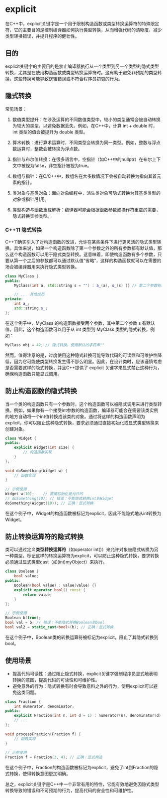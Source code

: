 # explicit

在C++中，explicit关键字是一个用于限制构造函数或类型转换运算符的特殊限定符，它的主要目的是控制编译器如何执行类型转换，从而增强代码的清晰度、减少类型转换错误，并提升程序的健壮性。

## 目的

explicit关键字的主要目的是禁止编译器执行从一个类型到另一个类型的隐式类型转换，尤其是在使用构造函数或类型转换运算符时。这有助于避免非预期的类型转换，这些转换可能导致逻辑错误或不符合程序员初衷的行为。

## 隐式转换

常见场景：

1. 数值类型提升：在涉及运算的不同数值类型中，较小的类型通常会被自动转换为较大的类型，以避免数据丢失。例如，在C++中，计算 int + double 时，int 类型的值会被提升为 double 类型。

2. 算术转换：进行算术运算时，不同类型会转换为同一类型。例如，整数与浮点数运算时，整数会被转换为浮点数。

3. 指针与布尔值转换：在很多语言中，空指针（如C++中的nullptr）在布尔上下文中被视为false，非空指针被视为true。

4. 数组与指针：在C/C++中，数组名在大多数情况下会被自动转换为指向其首元素的指针。

5. 类对象与基类对象：面向对象编程中，派生类对象可隐式转换为其基类类型的对象或指针/引用。

6. 类型构造与函数重载解析：编译器可能会根据函数参数或操作符重载的需要，隐式转换实参类型。

### C++11 隐式转换

C++11确实引入了对构造函数的改进，允许在某些条件下进行更灵活的隐式类型转换。具体来说，如果一个构造函数除了第一个参数之外的所有参数都有默认值，那么这个构造函数可以用于隐式类型转换。这意味着，即使构造函数有多个参数，只要从第一个之后的参数都可以通过默认值“省略”，这样的构造函数就可以在需要的场合被编译器用来执行隐式类型转换。

```cpp
class MyClass {
public:
    MyClass(int a, std::string s = "") : a_(a), s_(s) {} // 第二个参数有默认值

    // ... 其他成员
private:
    int a_;
    std::string s_;
};
```

在这个例子中，MyClass 的构造函数接受两个参数，其中第二个参数 s 有默认值。因此，这个构造函数可以用于从 int 类型到 MyClass 类型的隐式转换，例如：

```cpp
MyClass obj = 42; // 隐式转换，使用默认的字符串""
```

然而，值得注意的是，过度使用这种隐式转换可能导致代码的可读性和可维护性降低，因为它可能使类型转换发生得不那么明显。因此，在设计类时，应该谨慎考虑是否需要这样的隐式转换，并且C++提供了 explicit 关键字来显式禁止这种行为，确保构造函数只能显式调用。

## 防止构造函数的隐式转换

当一个类的构造函数只有一个参数时，这个构造函数可以被隐式调用来进行类型转换。例如，如果你有一个接受int参数的构造函数，编译器可能会在需要该类实例的地方自动将一个int值转换成该类的对象。通过将这样的构造函数声明为explicit，你可以阻止这种隐式转换，要求必须通过直接初始化或显式类型转换来创建对象。

```cpp
class Widget {
public:
    explicit Widget(int size) {
        // 构造函数实现
    }
};
 
void doSomething(Widget w) {
    // 函数实现
}
 
// 示例使用
Widget w(10);    // 直接初始化是允许的
// doSomething(10); // 错误：不能隐式转换int到Widget
doSomething(Widget(10)); // 正确：显式转换
```

在这个例子中，Widget的构造函数被标记为explicit，因此不能隐式地从int转换为Widget。

## 防止转换运算符的隐式转换

类可以通过定义**类型转换运算符**（如operator int()）来允许对象被隐式转换为另一种类型。标记这样的转换运算符为explicit，可以防止这种隐式转换，要求转换必须通过显式类型cast（如(int)myObject）来执行。

```cpp
class Boolean {
    bool value;
public:
    Boolean(bool value) : value(value) {}
    explicit operator bool() const {
        return value;
    }
};
 
// 示例使用
Boolean b(true);
bool val = b; // 错误：不能隐式转换Boolean到bool
bool val2 = static_cast<bool>(b); // 正确：显式转换
```

在这个例子中，Boolean类的转换运算符被标记为explicit，阻止了其隐式转换到bool。

## 使用场景

- 提高代码可读性：通过阻止隐式转换，explicit关键字强制程序员显式地表明转换的意图，提高代码的可读性和可维护性。
- 避免意外的行为：隐式转换有时会导致意料之外的行为，使用explicit可以避免这类问题。

```cpp
class Fraction {
    int numerator, denominator;
public:
    explicit Fraction(int n, int d = 1) : numerator(n), denominator(d) {}
    // ...
};
 
void processFraction(Fraction f) {
    // 函数实现
}
 
// 示例使用
Fraction f = Fraction(3, 4); // 正确：显式构造
```

在这个例子中，Fraction的构造函数被标记为explicit，避免了int到Fraction的隐式转换，使得转换意图更加明确。

总之，explicit关键字是C++中一个非常有用的特性，它能有效地避免因隐式类型转换导致的错误和不可预期的行为，提高代码的安全性和可维护性。
